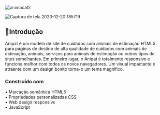 ![animacat2](https://github.com/Arthursouzafut22/website-animalpet/assets/128741183/f0046980-f684-4a40-adc7-91013384a5ae)

![Captura de tela 2023-12-20 185719](https://github.com/Arthursouzafut22/website-animalpet/assets/128741183/5c612f1b-d235-4375-9bf0-fdea13026097)



## 🐶Introdução

Anipat é um modelo de site de cuidados com animais de estimação  HTML5  para páginas de destino de alta qualidade de cuidados com animais de estimação, animais, serviços para animais de estimação ou outros tipos de sites semelhantes. Em primeiro lugar, o Anipat é totalmente responsivo e funciona melhor com todos os novos navegadores. Um visual impactante e atraente com um design bonito torna-o um tema magnífico.

### Construído com

• Marcação semântica HTML5   
• Propriedades personalizadas CSS   
• Web design responsivo    
• JavaScript    
